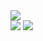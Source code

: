 <picture>
<source 
  srcset="https://github-readme-stats.vercel.app/api?username=Sakhul&show_icons=true&theme=dark"
  media="(prefers-color-scheme: dark)"
/>
<source
  srcset="https://github-readme-stats.vercel.app/api?username=Sakhul&show_icons=true"
  media="(prefers-color-scheme: light), (prefers-color-scheme: dark)"/source>
<img src="https://github-readme-stats.vercel.app/api?username=Sakhul&show_icons=true" />
</picture>
</div>

<div> 
  <a href = "mailto:lucasoliveiracontato011@gmail.com"><img src="https://img.shields.io/badge/-Gmail-%23333?style=for-the-badge&logo=gmail&logoColor=white" target="_blank"></a>
  <a href="linkedin.com/in/lucasoliveira-ti/" target="_blank"><img src="https://img.shields.io/badge/-LinkedIn-%230077B5?style=for-the-badge&logo=linkedin&logoColor=white" target="_blank"></a> 

</div>
